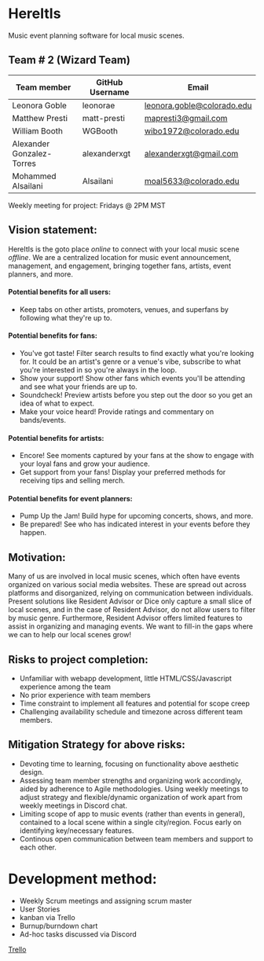 # HereItIs
Music event planning software for local music scenes.

## Team # 2 (Wizard Team)
| Team member | GitHub Username | Email |
|-|-|-|
| Leonora Goble | leonorae | leonora.goble@colorado.edu
Matthew Presti | matt-presti | mapresti3@gmail.com
William Booth| WGBooth | wibo1972@colorado.edu
Alexander Gonzalez-Torres | alexanderxgt | alexanderxgt@gmail.com
Mohammed Alsailani | Alsailani | moal5633@colorado.edu

Weekly meeting for project: 
Fridays @ 2PM MST

## Vision statement:
HereItIs is the goto place _online_ to connect with your local music scene _offline_. We are a centralized location for music event announcement, management, and engagement, bringing together fans, artists, event planners, and more.

#### Potential benefits for all users:
- Keep tabs on other artists, promoters, venues, and superfans by following what they're up to.

#### Potential benefits for fans:
- You've got taste! Filter search results to find exactly what you're looking for. It could be an artist's genre or a venue's vibe, subscribe to what you're interested in so you're always in the loop.
- Show your support! Show other fans which events you'll be attending and see what your friends are up to.
- Soundcheck! Preview artists before you step out the door so you get an idea of what to expect.
- Make your voice heard! Provide ratings and commentary on bands/events.

#### Potential benefits for artists:
- Encore! See moments captured by your fans at the show to engage with your loyal fans and grow your audience.
- Get support from your fans! Display your preferred methods for receiving tips and selling merch.

#### Potential benefits for event planners:
- Pump Up the Jam! Build hype for upcoming concerts, shows, and more.
- Be prepared! See who has indicated interest in your events before they happen.

## Motivation:
Many of us are involved in local music scenes, which often have events organized on various social media websites. These are spread out across platforms and disorganized, relying on communication between individuals. Present solutions like Resident Advisor or Dice only capture a small slice of local scenes, and in the case of Resident Advisor, do not allow users to filter by music genre. Furthermore, Resident Advisor offers limited features to assist in organizing and managing events. We want to fill-in the gaps where we can to help our local scenes grow! 

## Risks to project completion:
- Unfamiliar with webapp development, little HTML/CSS/Javascript experience among the team
- No prior experience with team members
- Time constraint to implement all features and potential for scope creep
- Challenging availability schedule and timezone across different team members.

## Mitigation Strategy for above risks:
- Devoting time to learning, focusing on functionality above aesthetic design.
- Assessing team member strengths and organizing work accordingly, aided by adherence to Agile methodologies. Using weekly meetings to adjust strategy and flexible/dynamic organization of work apart from weekly meetings in Discord chat.
- Limiting scope of app to music events (rather than events in general), contained to a local scene within a single city/region. Focus early on identifying key/necessary features.
- Continous open communication between team members and support to each other.

# Development method:
- Weekly Scrum meetings and assigning scrum master
- User Stories
- kanban via Trello
- Burnup/burndown chart
- Ad-hoc tasks discussed via Discord 

[Trello](https://trello.com/invite/b/66ee14f2ebb2bed462a868ac/ATTI55abcb1be45640ce0b7573874bbff32f36463F4F/wizardteam)

